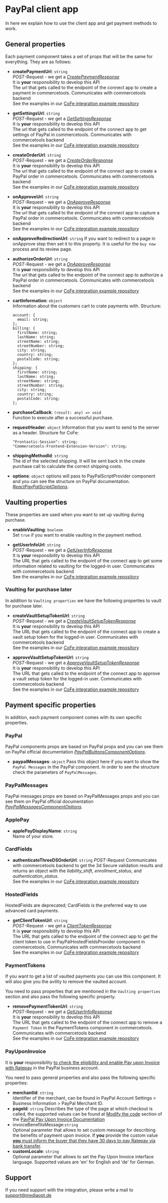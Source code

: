 # PayPal client app

In here we explain how to use the client app and get payment methods to work.

## General properties

Each payment component takes a set of props that will be the same for everything. They are as follows:

- **createPaymentUrl**: `string`  
  _POST_-Request - we get a [_CreatePaymentResponse_](src/types/index.ts)  
  It is **your** responsibility to develop this API  
  The url that gets called to the endpoint of the connect app to create a payment in commercetools. Communicates with commercetools backend  
  See the examples in our [CoFe integration example repository](https://github.com/mediaopt/paypal-commercetools-cofe-integration/blob/main/packages/poc/backend/payment-paypal/actionControllers/PayPalController.ts)
- **getSettingsUrl**: `string`  
  _POST_-Request - we get a [_GetSettingsResponse_](src/types/index.ts)  
  It is **your** responsibility to develop this API  
  The url that gets called to the endpoint of the connect app to get settings of PayPal in commercetools. Communicates with commercetools backend  
  See the examples in our [CoFe integration example repository](https://github.com/mediaopt/paypal-commercetools-cofe-integration/blob/main/packages/poc/backend/payment-paypal/actionControllers/PayPalController.ts)
- **createOrderUrl**: `string`  
  _POST_-Request - we get a [_CreateOrderResponse_](src/types/index.ts)  
  It is **your** responsibility to develop this API  
  The url that gets called to the endpoint of the connect app to create a PayPal order in commercetools. Communicates with commercetools backend  
  See the examples in our [CoFe integration example repository](https://github.com/mediaopt/paypal-commercetools-cofe-integration/blob/main/packages/poc/backend/payment-paypal/actionControllers/PayPalController.ts)
- **onApproveUrl**: `string`  
  _POST_-Request - we get a [_OnApproveResponse_](src/types/index.ts)  
  It is **your** responsibility to develop this API  
  The url that gets called to the endpoint of the connect app to capture a PayPal order in commercetools. Communicates with commercetools backend  
  See the examples in our [CoFe integration example repository](https://github.com/mediaopt/paypal-commercetools-cofe-integration/blob/main/packages/poc/backend/payment-paypal/actionControllers/PayPalController.ts)
- **onApproveRedirectionUrl**: `string`
  If you want to redirect to a page in onApprove step then set it to this property. It is useful for the `buy now` process and its review page.
- **authorizeOrderUrl**: `string`  
  _POST_-Request - we get a [_OnApproveResponse_](src/types/index.ts)  
  It is **your** responsibility to develop this API  
  The url that gets called to the endpoint of the connect app to authorize a PayPal order in commercetools. Communicates with commercetools backend  
  See the examples in our [CoFe integration example repository](https://github.com/mediaopt/paypal-commercetools-cofe-integration/blob/main/packages/poc/backend/payment-paypal/actionControllers/PayPalController.ts)
- **cartInformation**: `object`  
  Information about the customers cart to crate payments with.
  Structure:

  ```
  account: {
    email: string;
  };
  billing: {
    firstName: string;
    lastName: string;
    streetName: string;
    streetNumber: string;
    city: string;
    country: string;
    postalCode: string;
  };
  shipping: {
    firstName: string;
    lastName: string;
    streetName: string;
    streetNumber: string;
    city: string;
    country: string;
    postalCode: string;
  };
  ```

- **purchaseCallback**: `(result: any) => void`  
   Function to execute after a successful purchase.
- **requestHeader**: `object`
  Information that you want to send to the server as a header.
  Structure for CoFe:

  ```
  "Frontastic-Session": string;
  "Commercetools-Frontend-Extension-Version": string;
  ```

- **shippingMethodId**: `string`  
  The id of the selected shipping. It will be sent back in the create purchase call to calculate the correct shipping costs.

- **options**: `object`
  options will pass to PayPalScriptProvider component and you can see the structure on PayPal documentation. [_ReactPayPalScriptOptions_](https://github.com/paypal/react-paypal-js/blob/main/src/types/scriptProviderTypes.ts).

## Vaulting properties

These properties are used when you want to set up vaulting during purchase.

- **enableVaulting**: `boolean`  
  Set `true` if you want to enable vaulting in the payment method.

- **getUserInfoUrl**: `string`  
   _POST_-Request - we get a [_GetUserInfoResponse_](src/types/index.ts)  
   It is **your** responsibility to develop this API  
   The URL that gets called to the endpoint of the connect app to get some information related to vaulting for the logged-in user. Communicates with commercetools backend  
   See the examples in our [CoFe integration example repository](https://github.com/mediaopt/paypal-commercetools-cofe-integration/blob/main/packages/poc/backend/payment-paypal/actionControllers/PayPalController.ts)

### Vaulting for purchase later

In addition to `Vaulting properties` we have the following properties to vault for purchase later.

- **createVaultSetupTokenUrl**: `string`  
   _POST_-Request - we get a [_CreateVaultSetupTokenResponse_](src/types/index.ts)  
   It is **your** responsibility to develop this API  
   The URL that gets called to the endpoint of the connect app to create a vault setup token for the logged-in user. Communicates with commercetools backend  
   See the examples in our [CoFe integration example repository](https://github.com/mediaopt/paypal-commercetools-cofe-integration/blob/main/packages/poc/backend/payment-paypal/actionControllers/PayPalController.ts)

- **approveVaultSetupTokenUrl**: `string`  
   _POST_-Request - we get a [_ApproveVaultSetupTokenResponse_](src/types/index.ts)  
   It is **your** responsibility to develop this API  
   The URL that gets called to the endpoint of the connect app to approve a vault setup token for the logged-in user. Communicates with commercetools backend  
   See the examples in our [CoFe integration example repository](https://github.com/mediaopt/paypal-commercetools-cofe-integration/blob/main/packages/poc/backend/payment-paypal/actionControllers/PayPalController.ts)

## Payment specific properties

In addition, each payment component comes with its own specific properties.

### PayPal

PayPal components props are based on PayPal props and you can see them on PayPal official documentation [_PayPalButtonsComponentOptions_](https://github.com/paypal/react-paypal-js/blob/main/src/types/paypalButtonTypes.ts).

- **paypalMessages**: `object`
  Pass this object here if you want to show the `PayPal Messages` in the PayPal component. In order to see the structure check the parameters of `PayPalMessages`.

### PayPalMessages

PayPal messages props are based on PayPalMessages props and you can see them on PayPal official documentation [_PayPalMessagesComponentOptions_](https://github.com/paypal/react-paypal-js/blob/main/src/components/PayPalMessages.tsx).

### ApplePay

- **applePayDisplayName**: `string`  
   Name of your store.

### CardFields

- **authenticateThreeDSOrderUrl**: `string`
  _POST_-Request
  Communicates with commercetools backend to get the 3d Secure validation results and returns an object with the _liability_shift_, _enrollment_status_, and _authentication_status_.  
  See the examples in our [CoFe integration example repository](https://github.com/mediaopt/paypal-commercetools-cofe-integration/blob/main/packages/poc/backend/payment-paypal/actionControllers/PayPalController.ts)

### HostedFields

HostedFields are deprecated; CardFields is the preferred way to use advanced card payments.

- **getClientTokenUrl**: `string`  
  _POST_-Request - we get a [_ClientTokenResponse_](src/types/index.ts)  
  It is **your** responsibility to develop this API  
  The URL that gets called to the endpoint of the connect app to get the client token to use in PayPalHostedFieldsProvider component in commercetools. Communicates with commercetools backend  
  See the examples in our [CoFe integration example repository](https://github.com/mediaopt/paypal-commercetools-cofe-integration/blob/main/packages/poc/backend/payment-paypal/actionControllers/PayPalController.ts)

### PaymentTokens

If you want to get a list of vaulted payments you can use this component. It will also give you the avility to remove the vaulted account.

You need to pass properties that are mentioned in the `Vaulting properties` section and also pass the following specific property.

- **removePaymentTokenUrl**: `string`  
  _POST_-Request - we get a [_GetUserInfoResponse_](src/types/index.ts)  
  It is **your** responsibility to develop this API  
  The URL that gets called to the endpoint of the connect app to remove a `Payment Token` in the PaymentTokens component in commercetools. Communicates with commercetools backend  
  See the examples in our [CoFe integration example repository](https://github.com/mediaopt/paypal-commercetools-cofe-integration/blob/main/packages/poc/backend/payment-paypal/actionControllers/PayPalController.ts)

### PayUponInvoice

It is **your** responsibility [to check the eligibility and enable Pay upon Invoice with Ratepay](https://developer.paypal.com/docs/checkout/apm/pay-upon-invoice/#link-eligibility) in the PayPal business account.

You need to pass general properties and also pass the following specific properties:

- **merchantId**: `string`  
  Identifier of the merchant, can be found in PayPal Account Settings > Business Information > PayPal Merchant ID.
- **pageId**: `string`
  Describes the type of the page at which checkout is called, the supported values can be found at [Modify the code](https://developer.paypal.com/docs/checkout/apm/pay-upon-invoice/fraudnet/#link-modifythecode) section of the [PayPal Pay Upon Invoice Documentation](https://developer.paypal.com/docs/checkout/apm/pay-upon-invoice/)
- invoiceBenefitsMessage:`string`  
  Optional parameter that allows to set custom message for describing the benefits of payment upon invoice. If **you** provide the custom value [**you** must inform the buyer that they have 30 days to pay Ratepay via bank transfer](https://developer.paypal.com/docs/checkout/apm/pay-upon-invoice/#link-howitworks).
- **customLocale**: `string`  
  Optional parameter that allows to set the Pay Upon Invoice interface language. Supported values are 'en' for English and 'de' for German.

## Support

If you need support with the integration, please write a mail to support@mediaopt.de

